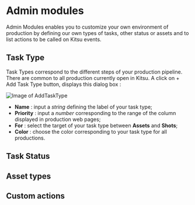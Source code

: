 # Admin modules
Admin Modules enables you to customize your own environment of production by defining our own types of tasks, other status or assets and to list actions to be called on Kitsu events.

## Task Type
Task Types correspond to the different steps of your production pipeline. There are common to all production currently open in Kitsu.
A click on + Add Task Type button, displays this dialog box :

![Image of AddTaskType](https://kitsu.cg-wire.com/img/CGW_AddTaskType.png)

* **Name** : input a *string* defining the label of your task type;
* **Priority** : input a *number* corresponding to the range of the column displayed in production web pages;
* **For** : select the target of your task type between **Assets** and **Shots**;
* **Color** : choose the color corresponding to your task type for all productions.

## Task Status

## Asset types

## Custom actions  
